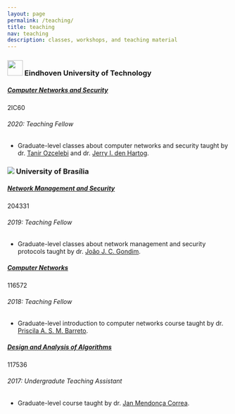 ```yaml
---
layout: page
permalink: /teaching/
title: teaching
nav: teaching
description: classes, workshops, and teaching material
---
```



<h3 class="mt-4"><a target="_blank" href="https://tue.nl/"><img src="http://www.sps.tue.nl/ils/img/tue-logo.png" width="35"></a> Eindhoven University of Technology</h3>
<div class="card mt-3">
  <div class="p-3">
    <div class="row">
      <div class="col-sm-10">
        <h5 class="font-weight-bold"><a target="_blank" href="https://canvas.tue.nl/courses/14788">Computer Networks and Security</a></h5>
      </div>
      <div class="col-sm-2 text-left text-sm-right">
        <span class="badge font-weight-bold danger-color-dark text-uppercase align-middle">
            2IC60
        </span>
      </div>
    </div>
    <h6 class="font-italic mt-2 mt-sm-0">2020: Teaching Fellow</h6>
    <ul class="card-text font-weight-light list-group list-group-flush">
      <li class="list-group-item">Graduate-level classes about computer networks and security taught by dr. <a target="_blank" href="https://www.tue.nl/en/research/researchers/tanir-ozcelebi/">Tanir Ozcelebi</a> and dr. <a target="_blank" href="https://www.tue.nl/en/research/researchers/jerry-den-hartog/">Jerry I. den Hartog</a>.</li>
    </ul>
  </div>
</div>

<h3 class="mt-4"><a target="_blank" href="https://international.unb.br/"><img src="https://i1.wp.com/fac.unb.br/wp-content/uploads/2020/05/Webysther_20160322_-_Logo_UnB_sem_texto.svg_.png?fit=1200%2C600&w=35"></a> University of Brasília</h3>

<div class="card mt-3">
  <div class="p-3">
    <div class="row">
      <div class="col-sm-10">
        <h5 class="font-weight-bold"><a target="_blank" href="https://matriculaweb.unb.br/graduacao/disciplina.aspx?cod=204331">Network Management and Security</a></h5>
      </div>
      <div class="col-sm-2 text-left text-sm-right">
        <span class="badge font-weight-bold danger-color-dark text-uppercase align-middle">
            204331
        </span>
      </div>
    </div>
    <h6 class="font-italic mt-2 mt-sm-0">2019: Teaching Fellow</h6>
    <ul class="card-text font-weight-light list-group list-group-flush">
      <li class="list-group-item">Graduate-level classes about network management and security protocols taught by dr. <a target="_blank" href="http://pesquisar.unb.br/professores/view/5019">João J. C. Gondim</a>.</li>
    </ul>
  </div>
</div>

<div class="card mt-3">
  <div class="p-3">
    <div class="row">
      <div class="col-sm-10">
        <h5 class="font-weight-bold"><a target="_blank" href="https://matriculaweb.unb.br/graduacao/disciplina.aspx?cod=116572">Computer Networks</a></h5>
      </div>
      <div class="col-sm-2 text-left text-sm-right">
        <span class="badge font-weight-bold danger-color-dark text-uppercase align-middle">
            116572
        </span>
      </div>
    </div>
    <h6 class="font-italic mt-2 mt-sm-0">2018: Teaching Fellow</h6>
    <ul class="card-text font-weight-light list-group list-group-flush">
      <li class="list-group-item">Graduate-level introduction to computer networks course taught by dr. <a target="_blank" href="https://cic.unb.br/~pris/">Priscila A. S. M. Barreto</a>.</li>
    </ul>
  </div>
</div>

<div class="card mt-3">
  <div class="p-3">
    <div class="row">
      <div class="col-sm-10">
        <h5 class="font-weight-bold"><a target="_blank" href="https://matriculaweb.unb.br/graduacao/disciplina.aspx?cod=117536">Design and Analysis of Algorithms</a></h5>
      </div>
      <div class="col-sm-2 text-left text-sm-right">
        <span class="badge font-weight-bold danger-color-dark text-uppercase align-middle">
            117536
        </span>
      </div>
    </div>
    <h6 class="font-italic mt-2 mt-sm-0">2017: Undergradute Teaching Assistant</h6>
    <ul class="card-text font-weight-light list-group list-group-flush">
      <li class="list-group-item">Graduate-level course taught by dr. <a target="_blank" href="http://pesquisar.unb.br/professores/view/4886">Jan Mendonça Correa</a>.</li>
    </ul>
  </div>
</div>